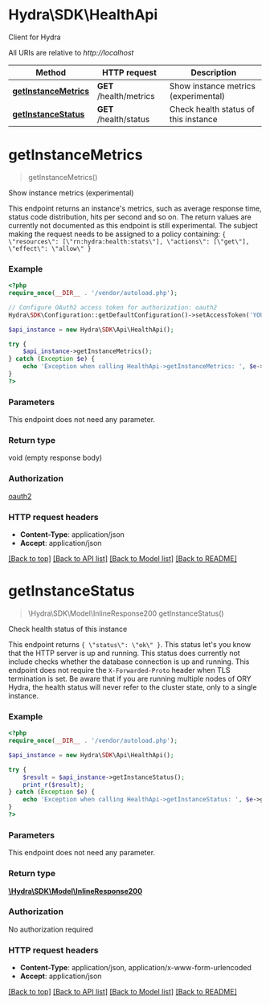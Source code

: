 # Hydra\SDK\HealthApi
Client for Hydra

All URIs are relative to *http://localhost*

Method | HTTP request | Description
------------- | ------------- | -------------
[**getInstanceMetrics**](HealthApi.md#getInstanceMetrics) | **GET** /health/metrics | Show instance metrics (experimental)
[**getInstanceStatus**](HealthApi.md#getInstanceStatus) | **GET** /health/status | Check health status of this instance


# **getInstanceMetrics**
> getInstanceMetrics()

Show instance metrics (experimental)

This endpoint returns an instance's metrics, such as average response time, status code distribution, hits per second and so on. The return values are currently not documented as this endpoint is still experimental.   The subject making the request needs to be assigned to a policy containing:  ``` { \"resources\": [\"rn:hydra:health:stats\"], \"actions\": [\"get\"], \"effect\": \"allow\" } ```

### Example
```php
<?php
require_once(__DIR__ . '/vendor/autoload.php');

// Configure OAuth2 access token for authorization: oauth2
Hydra\SDK\Configuration::getDefaultConfiguration()->setAccessToken('YOUR_ACCESS_TOKEN');

$api_instance = new Hydra\SDK\Api\HealthApi();

try {
    $api_instance->getInstanceMetrics();
} catch (Exception $e) {
    echo 'Exception when calling HealthApi->getInstanceMetrics: ', $e->getMessage(), PHP_EOL;
}
?>
```

### Parameters
This endpoint does not need any parameter.

### Return type

void (empty response body)

### Authorization

[oauth2](../../README.md#oauth2)

### HTTP request headers

 - **Content-Type**: application/json
 - **Accept**: application/json

[[Back to top]](#) [[Back to API list]](../../README.md#documentation-for-api-endpoints) [[Back to Model list]](../../README.md#documentation-for-models) [[Back to README]](../../README.md)

# **getInstanceStatus**
> \Hydra\SDK\Model\InlineResponse200 getInstanceStatus()

Check health status of this instance

This endpoint returns `{ \"status\": \"ok\" }`. This status let's you know that the HTTP server is up and running. This status does currently not include checks whether the database connection is up and running. This endpoint does not require the `X-Forwarded-Proto` header when TLS termination is set.   Be aware that if you are running multiple nodes of ORY Hydra, the health status will never refer to the cluster state, only to a single instance.

### Example
```php
<?php
require_once(__DIR__ . '/vendor/autoload.php');

$api_instance = new Hydra\SDK\Api\HealthApi();

try {
    $result = $api_instance->getInstanceStatus();
    print_r($result);
} catch (Exception $e) {
    echo 'Exception when calling HealthApi->getInstanceStatus: ', $e->getMessage(), PHP_EOL;
}
?>
```

### Parameters
This endpoint does not need any parameter.

### Return type

[**\Hydra\SDK\Model\InlineResponse200**](../Model/InlineResponse200.md)

### Authorization

No authorization required

### HTTP request headers

 - **Content-Type**: application/json, application/x-www-form-urlencoded
 - **Accept**: application/json

[[Back to top]](#) [[Back to API list]](../../README.md#documentation-for-api-endpoints) [[Back to Model list]](../../README.md#documentation-for-models) [[Back to README]](../../README.md)

